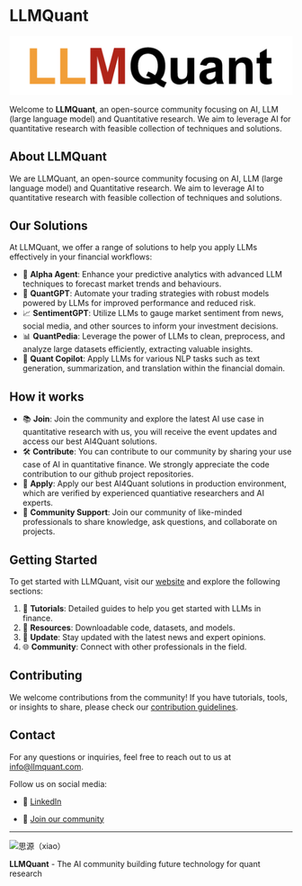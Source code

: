# LLMQuant

![LLMQuant Logo](https://github.com/LLMQuant/.github/blob/main/logo-down.png)


Welcome to **LLMQuant**, an open-source community focusing on AI, LLM (large language model) and Quantitative research. We aim to leverage AI for quantitative research with feasible collection of techniques and solutions.

## About LLMQuant

We are LLMQuant, an open-source community focusing on AI, LLM (large language model) and Quantitative research. We aim to leverage AI to quantitative research with feasible collection of techniques and solutions.

## Our Solutions

At LLMQuant, we offer a range of solutions to help you apply LLMs effectively in your financial workflows:

- 🔮 **Alpha Agent**: Enhance your predictive analytics with advanced LLM techniques to forecast market trends and behaviours.
- 🤖 **QuantGPT**: Automate your trading strategies with robust models powered by LLMs for improved performance and reduced risk.
- 📈 **SentimentGPT**: Utilize LLMs to gauge market sentiment from news, social media, and other sources to inform your investment decisions.
- 📊 **QuantPedia**: Leverage the power of LLMs to clean, preprocess, and analyze large datasets efficiently, extracting valuable insights.
- 📝 **Quant Copilot**: Apply LLMs for various NLP tasks such as text generation, summarization, and translation within the financial domain.

## How it works

- 📚 **Join**: Join the community and explore the latest AI use case in quantitative research with us, you will receive the event updates and access our best AI4Quant solutions.
- 🛠️ **Contribute**: You can contribute to our community by sharing your use case of AI in quantitative finance. We strongly appreciate the code contribution to our github project repositories.
- 🧠 **Apply**: Apply our best AI4Quant solutions in production environment, which are verified by experienced quantiative researchers and AI experts.
- 🤝 **Community Support**: Join our community of like-minded professionals to share knowledge, ask questions, and collaborate on projects.

## Getting Started

To get started with LLMQuant, visit our [website](https://llmquant.com/) and explore the following sections:

1. 📘 **Tutorials**: Detailed guides to help you get started with LLMs in finance.
2. 💾 **Resources**: Downloadable code, datasets, and models.
3. 📰 **Update**: Stay updated with the latest news and expert opinions.
4. 🌐 **Community**: Connect with other professionals in the field.

## Contributing

We welcome contributions from the community! If you have tutorials, tools, or insights to share, please check our [contribution guidelines](https://llmquant.com/contribute).

## Contact

For any questions or inquiries, feel free to reach out to us at [info@llmquant.com](mailto:info@llmquant.com).

Follow us on social media:

- 💼 [LinkedIn](https://linkedin.com/company/llmquant)

- 💼 [Join our community](https://forms.gle/xYQS2sUbHgVEftkt5)
---

![思源（xiao）](https://github.com/user-attachments/assets/fda2711c-7518-4ca1-9fd4-bb3fa8ad692f)


**LLMQuant** - The AI community building future technology for quant research
